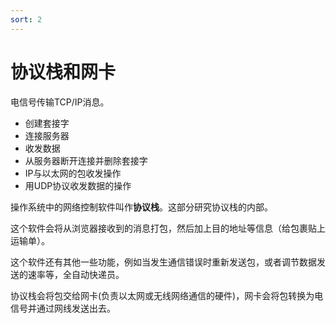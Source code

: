 ```yaml
---
sort: 2
---
```

# 协议栈和网卡

电信号传输TCP/IP消息。

- 创建套接字
- 连接服务器
- 收发数据
- 从服务器断开连接并删除套接字
- IP与以太网的包收发操作
- 用UDP协议收发数据的操作


操作系统中的网络控制软件叫作**协议栈**。这部分研究协议栈的内部。

这个软件会将从浏览器接收到的消息打包，然后加上目的地址等信息（给包裹贴上运输单）。

这个软件还有其他一些功能，例如当发生通信错误时重新发送包，或者调节数据发送的速率等，全自动快递员。

协议栈会将包交给网卡(负责以太网或无线网络通信的硬件)，网卡会将包转换为电信号并通过网线发送出去。

